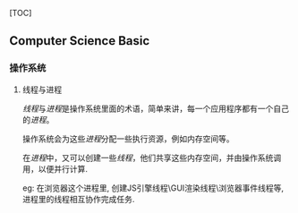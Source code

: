 [TOC]

## Computer Science Basic

### 操作系统

1. 线程与进程

   *线程*与*进程*是操作系统里面的术语，简单来讲，每一个应用程序都有一个自己的*进程*。

   操作系统会为这些*进程*分配一些执行资源，例如内存空间等。

   在*进程*中，又可以创建一些*线程*，他们共享这些内存空间，并由操作系统调用，以便并行计算.

   eg: 在浏览器这个进程里, 创建JS引擎线程\GUI渲染线程\浏览器事件线程等, 进程里的线程相互协作完成任务.
